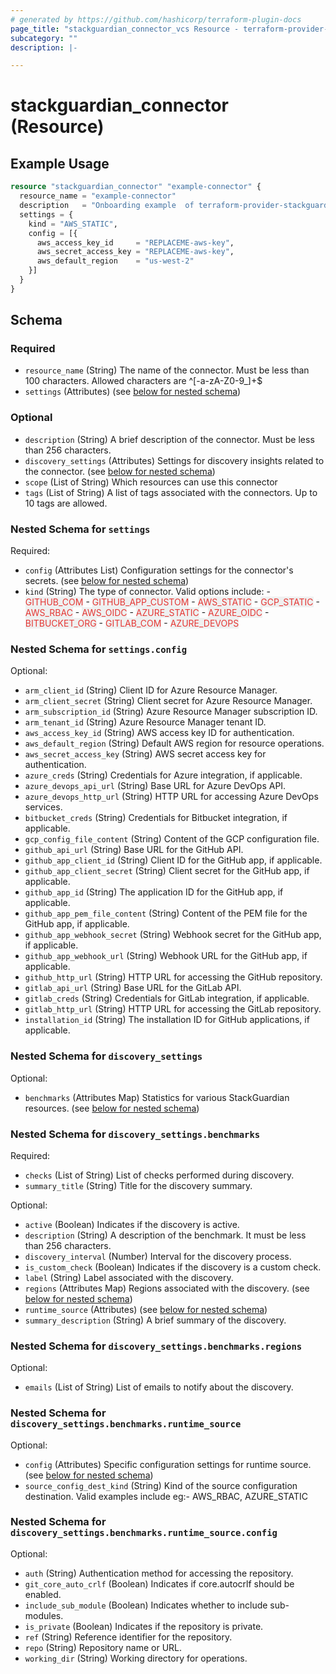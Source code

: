```yaml
---
# generated by https://github.com/hashicorp/terraform-plugin-docs
page_title: "stackguardian_connector_vcs Resource - terraform-provider-stackguardian"
subcategory: ""
description: |-

---
```


# stackguardian_connector (Resource)

## Example Usage

```terraform
resource "stackguardian_connector" "example-connector" {
  resource_name = "example-connector"
  description   = "Onboarding example  of terraform-provider-stackguardian for ConnectorCloud"
  settings = {
    kind = "AWS_STATIC",
    config = [{
      aws_access_key_id     = "REPLACEME-aws-key",
      aws_secret_access_key = "REPLACEME-aws-key",
      aws_default_region    = "us-west-2"
    }]
  }
}
```

<!-- schema generated by tfplugindocs -->
## Schema

### Required

- `resource_name` (String) The name of the connector. Must be less than 100 characters. Allowed characters are ^[-a-zA-Z0-9_]+$
- `settings` (Attributes) (see [below for nested schema](#nestedatt--settings))

### Optional

- `description` (String) A brief description of the connector. Must be less than 256 characters.
- `discovery_settings` (Attributes) Settings for discovery insights related to the connector. (see [below for nested schema](#nestedatt--discovery_settings))
- `scope` (List of String) Which resources can use this connector
- `tags` (List of String) A list of tags associated with the connectors. Up to 10 tags are allowed.

<a id="nestedatt--settings"></a>
### Nested Schema for `settings`

Required:

- `config` (Attributes List) Configuration settings for the connector's secrets. (see [below for nested schema](#nestedatt--settings--config))
- `kind` (String) The type of connector. Valid options include:
							- <span style="background-color: #eff0f0; color: #e53835;">GITHUB_COM</span>
							- <span style="background-color: #eff0f0; color: #e53835;">GITHUB_APP_CUSTOM</span>
							- <span style="background-color: #eff0f0; color: #e53835;">AWS_STATIC</span>
							- <span style="background-color: #eff0f0; color: #e53835;">GCP_STATIC</span>
							- <span style="background-color: #eff0f0; color: #e53835;">AWS_RBAC</span>
							- <span style="background-color: #eff0f0; color: #e53835;">AWS_OIDC</span>
							- <span style="background-color: #eff0f0; color: #e53835;">AZURE_STATIC</span>
							- <span style="background-color: #eff0f0; color: #e53835;">AZURE_OIDC</span>
							- <span style="background-color: #eff0f0; color: #e53835;">BITBUCKET_ORG</span>
							- <span style="background-color: #eff0f0; color: #e53835;">GITLAB_COM</span>
							- <span style="background-color: #eff0f0; color: #e53835;">AZURE_DEVOPS</span>

<a id="nestedatt--settings--config"></a>
### Nested Schema for `settings.config`

Optional:

- `arm_client_id` (String) Client ID for Azure Resource Manager.
- `arm_client_secret` (String) Client secret for Azure Resource Manager.
- `arm_subscription_id` (String) Azure Resource Manager subscription ID.
- `arm_tenant_id` (String) Azure Resource Manager tenant ID.
- `aws_access_key_id` (String) AWS access key ID for authentication.
- `aws_default_region` (String) Default AWS region for resource operations.
- `aws_secret_access_key` (String) AWS secret access key for authentication.
- `azure_creds` (String) Credentials for Azure integration, if applicable.
- `azure_devops_api_url` (String) Base URL for Azure DevOps API.
- `azure_devops_http_url` (String) HTTP URL for accessing Azure DevOps services.
- `bitbucket_creds` (String) Credentials for Bitbucket integration, if applicable.
- `gcp_config_file_content` (String) Content of the GCP configuration file.
- `github_api_url` (String) Base URL for the GitHub API.
- `github_app_client_id` (String) Client ID for the GitHub app, if applicable.
- `github_app_client_secret` (String) Client secret for the GitHub app, if applicable.
- `github_app_id` (String) The application ID for the GitHub app, if applicable.
- `github_app_pem_file_content` (String) Content of the PEM file for the GitHub app, if applicable.
- `github_app_webhook_secret` (String) Webhook secret for the GitHub app, if applicable.
- `github_app_webhook_url` (String) Webhook URL for the GitHub app, if applicable.
- `github_http_url` (String) HTTP URL for accessing the GitHub repository.
- `gitlab_api_url` (String) Base URL for the GitLab API.
- `gitlab_creds` (String) Credentials for GitLab integration, if applicable.
- `gitlab_http_url` (String) HTTP URL for accessing the GitLab repository.
- `installation_id` (String) The installation ID for GitHub applications, if applicable.



<a id="nestedatt--discovery_settings"></a>
### Nested Schema for `discovery_settings`

Optional:

- `benchmarks` (Attributes Map) Statistics for various StackGuardian resources. (see [below for nested schema](#nestedatt--discovery_settings--benchmarks))

<a id="nestedatt--discovery_settings--benchmarks"></a>
### Nested Schema for `discovery_settings.benchmarks`

Required:

- `checks` (List of String) List of checks performed during discovery.
- `summary_title` (String) Title for the discovery summary.

Optional:

- `active` (Boolean) Indicates if the discovery is active.
- `description` (String) A description of the benchmark. It must be less than 256 characters.
- `discovery_interval` (Number) Interval for the discovery process.
- `is_custom_check` (Boolean) Indicates if the discovery is a custom check.
- `label` (String) Label associated with the discovery.
- `regions` (Attributes Map) Regions associated with the discovery. (see [below for nested schema](#nestedatt--discovery_settings--benchmarks--regions))
- `runtime_source` (Attributes) (see [below for nested schema](#nestedatt--discovery_settings--benchmarks--runtime_source))
- `summary_description` (String) A brief summary of the discovery.

<a id="nestedatt--discovery_settings--benchmarks--regions"></a>
### Nested Schema for `discovery_settings.benchmarks.regions`

Optional:

- `emails` (List of String) List of emails to notify about the discovery.


<a id="nestedatt--discovery_settings--benchmarks--runtime_source"></a>
### Nested Schema for `discovery_settings.benchmarks.runtime_source`

Optional:

- `config` (Attributes) Specific configuration settings for runtime source. (see [below for nested schema](#nestedatt--discovery_settings--benchmarks--runtime_source--config))
- `source_config_dest_kind` (String) Kind of the source configuration destination. Valid examples include eg:- AWS_RBAC, AZURE_STATIC

<a id="nestedatt--discovery_settings--benchmarks--runtime_source--config"></a>
### Nested Schema for `discovery_settings.benchmarks.runtime_source.config`

Optional:

- `auth` (String) Authentication method for accessing the repository.
- `git_core_auto_crlf` (Boolean) Indicates if core.autocrlf should be enabled.
- `include_sub_module` (Boolean) Indicates whether to include sub-modules.
- `is_private` (Boolean) Indicates if the repository is private.
- `ref` (String) Reference identifier for the repository.
- `repo` (String) Repository name or URL.
- `working_dir` (String) Working directory for operations.






